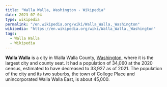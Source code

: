 ```yaml
---
title: "Walla Walla, Washington - Wikipedia"
date: 2023-07-04
type: wikipedia
permalink: "/en.wikipedia.org/wiki/Walla_Walla,_Washington"
wikipedia: "https://en.wikipedia.org/wiki/Walla_Walla,_Washington"
tags:
  - Walla Walla
  - Wikipedia
---
```

**Walla Walla** is a city in Walla Walla County, [Washington](/en.wikipedia.org/wiki/Washington_(state)), where it is the largest city and county seat. It had a population of 34,060 at the 2020 census, estimated to have decreased to 33,927 as of 2021. The population of the city and its two suburbs, the town of College Place and unincorporated Walla Walla East, is about 45,000.